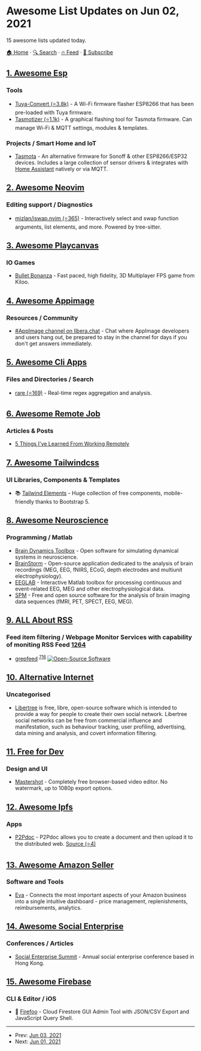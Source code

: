# Awesome List Updates on Jun 02, 2021

15 awesome lists updated today.

[🏠 Home](/README.md) · [🔍 Search](https://test.trackawesomelist.com/search/) · [🔥 Feed](https://test.trackawesomelist.com/feed.xml) · [📮 Subscribe](https://trackawesomelist.us17.list-manage.com/subscribe?u=d2f0117aa829c83a63ec63c2f&id=36a103854c)



## [1. Awesome Esp](/content/agucova/awesome-esp/README.md)

### Tools

*   [Tuya-Convert (⭐3.8k)](https://github.com/ct-Open-Source/tuya-convert) - A Wi-Fi firmware flasher ESP8266 that has been pre-loaded with Tuya firmware.
*   [Tasmotizer (⭐1.1k)](https://github.com/tasmota/tasmotizer) - A graphical flashing tool for Tasmota firmware. Can manage Wi-Fi & MQTT settings, modules & templates.

### Projects / Smart Home and IoT

*   [Tasmota](https://tasmota.github.io/docs/) - An alternative firmware for Sonoff & other ESP8266/ESP32 devices. Includes a large collection of sensor drivers & integrates with [Home Assistant](https://www.home-assistant.io/) natively or via MQTT.

## [2. Awesome Neovim](/content/rockerBOO/awesome-neovim/README.md)

### Editing support / Diagnostics

*   [mizlan/iswap.nvim (⭐365)](https://github.com/mizlan/iswap.nvim) - Interactively select and swap function arguments, list elements, and more. Powered by tree-sitter.

## [3. Awesome Playcanvas](/content/playcanvas/awesome-playcanvas/README.md)

### IO Games

*   [Bullet Bonanza](https://www.bulletbonanza.io/) - Fast paced, high fidelity, 3D Multiplayer FPS game from Kiloo.

## [4. Awesome Appimage](/content/AppImageCommunity/awesome-appimage/README.md)

### Resources / Community

*   [#AppImage channel on libera.chat](https://web.libera.chat/#AppImage) - Chat where AppImage developers and users hang out, be prepared to stay in the channel for days if you don't get answers immediately.

## [5. Awesome Cli Apps](/content/agarrharr/awesome-cli-apps/README.md)

### Files and Directories / Search

*   [rare (⭐169)](https://github.com/zix99/rare) - Real-time regex aggregation and analysis.

## [6. Awesome Remote Job](/content/lukasz-madon/awesome-remote-job/README.md)

### Articles & Posts

*   [5 Things I've Learned From Working Remotely](https://www.donedone.com/blog/five-things-ive-learned-working-remotely)

## [7. Awesome Tailwindcss](/content/aniftyco/awesome-tailwindcss/README.md)

### UI Libraries, Components & Templates

*   📚 [Tailwind Elements](https://tailwind-elements.com/) - Huge collection of free components, mobile-friendly thanks to Bootstrap 5.

## [8. Awesome Neuroscience](/content/analyticalmonk/awesome-neuroscience/README.md)

### Programming / Matlab

*   [Brain Dynamics Toolbox](https://bdtoolbox.org/) - Open software for simulating dynamical systems in neuroscience.
*   [BrainStorm](https://neuroimage.usc.edu/brainstorm/) - Open-source application dedicated to the analysis of brain recordings (MEG, EEG, fNIRS, ECoG, depth electrodes and multiunit electrophysiology).
*   [EEGLAB](https://sccn.ucsd.edu/eeglab/) - Interactive Matlab toolbox for processing continuous and event-related EEG, MEG and other electrophysiological data.
*   [SPM](https://www.fil.ion.ucl.ac.uk/spm/) - Free and open source software for the  analysis of brain imaging data sequences (fMRI, PET, SPECT, EEG, MEG).

## [9. ALL About RSS](/content/AboutRSS/ALL-about-RSS/README.md)

### Feed item filtering / Webpage Monitor Services with capability of moniting RSS Feed   [1264](https://t.me/s/aboutrss/1264)

*   [grepfeed](https://grepfeed.sigwait.tk/) <sup>[716](https://t.me/s/aboutrss/716)</sup> [![Open-Source Software](https://github.com/AboutRSS/ALL-about-RSS/raw/master/media/open-source.png)](https://github.com/gromnitsky/grepfeed)

## [10. Alternative Internet](/content/redecentralize/alternative-internet/README.md)

### Uncategorised

*   [Libertree](http://libertree.org/) is free, libre, open-source software which is intended to provide a way for people to create their own social network. Libertree social networks can be free from commercial influence and manifestation, such as behaviour tracking, user profiling, advertising, data mining and analysis, and covert information filtering.

## [11. Free for Dev](/content/ripienaar/free-for-dev/README.md)

### Design and UI

*   [Mastershot](https://mastershot.app) - Completely free browser-based video editor. No watermark, up to 1080p export options.

## [12. Awesome Ipfs](/content/ipfs/awesome-ipfs/README.md)

### Apps

*   [P2Pdoc](https://p2pdoc.glitch.me/) - P2Pdoc allows you to create a document and then upload it to the distributed web. [Source (⭐4)](https://github.com/aboutDavid/p2pdoc)

## [13. Awesome Amazon Seller](/content/ScaleLeap/awesome-amazon-seller/README.md)

### Software and Tools

*   [Eva](https://eva.guru/) - Connects the most important aspects of your Amazon business into a single intuitive dashboard - price management, replenishments, reimbursements, analytics.

## [14. Awesome Social Enterprise](/content/RayBB/awesome-social-enterprise/README.md)

### Conferences / Articles

*   [Social Enterprise Summit](https://www.ses.org.hk/) - Annual social enterprise conference based in Hong Kong.

## [15. Awesome Firebase](/content/jthegedus/awesome-firebase/README.md)

### CLI & Editor / iOS

*   🔧 [Firefoo](https://firefoo.app) - Cloud Firestore GUI Admin Tool with JSON/CSV Export and JavaScript Query Shell.

---

- Prev: [Jun 03, 2021](/content/2021/06/03/README.md)
- Next: [Jun 01, 2021](/content/2021/06/01/README.md)